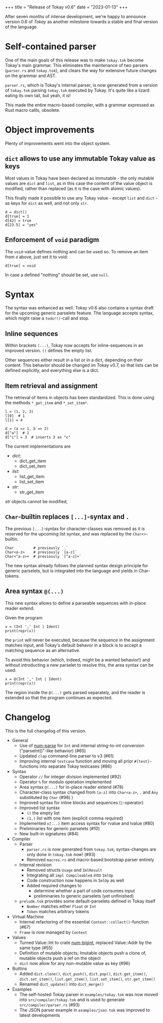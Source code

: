 +++
title = "Release of Tokay v0.6"
date = "2023-01-13"
+++

After seven months of intense development, we're happy to announce version 0.6 of *Tokay* as another milestone towards a stable and final version of the language.

<!-- more -->

# Self-contained parser

One of the main goals of this release was to make `tokay.tok` become Tokay's main grammar. This eliminates the maintenance of two parsers (`parser.rs` and `tokay.tok`), and clears the way for extensive future changes on the grammar and AST.

`parser.rs`, which is Tokay's internal parser, is now generated from a version of `tokay.tok` parsing `tokay.tok` executed by Tokay. It's quite like a lizard eating its own tail, but yeah, it is!

This made the entire macro-based compiler, with a grammar expressed as Rust macro callls, obsolete.

# Object improvements

Plenty of improvements went into the object system.

## `dict` allows to use any immutable Tokay value as keys

Most values in Tokay have been declared as immutable - the only mutable values are `dict` and `list`, as in this case the content of the value object is modified, rather than replaced (as it is the case with atomic values).

This finally made it possible to use any Tokay value - except `list` and `dict` - as keys for `dict` as well, and not only `str`.

```tokay
d = dict()
d[true] = 1
d[42] = true
d[23.5] = "yes"
```

## Enforcement of `void` paradigm

The `void`-value defines nothing and can be used so. To remove an item from `d` above, just set it to void:

```tokay
d[true] = void
```

In case a defined "nothing" should be set, use `null`.

# Syntax

The syntax was enhanced as well. Tokay v0.6 also contains a syntax draft for the upcoming generic parselets feature. The language accepts syntax, which might raise a `todo!()`-call and stop.

## Inline sequences

Within brackets `(...)`, Tokay now accepts for inline-sequences in an improved version. `()` defines the empty list.

Other sequences either result in a list or in a dict, depending on their content. This behavior should be changed im Tokay v0.7, so that lists can be defined explicitly, and everything else is a dict.

## Item retrieval and assignment

The retrieval of items in objects has been standardized. This is done using the methods `*_get_item` and `*_set_item*`.

```tokay
l = (1, 2, 3)
l[0]  # 1
l[1] = 4

d = (a => 1, b => 2)
d["a"]  # 1
d["c"] = 3  # inserts 3 as "c"
```

The current implementations are

- *dict*:
  - dict_get_item
  - dict_set_item
- *list*:
  - list_get_item
  - list_set_item
- *str*:
  - str_get_item

*str* objects cannot be modified,

## `Char`-builtin replaces `[...]`-syntax and `.`

The previous `[...]`-syntax for character-classes was removed as it is reserved for the upcoming list syntax, and was replaced by the `Char<>`-builtin.

```tokay
Char         # previously `.`
Char<a-z>    # previously `[a-z]`
Char<^a-z>+  # previosuly `[^a-z]+`
```

The new syntax already follows the planned syntax design principle for generic parselets, but is integrated into the language and yields in Char-tokens.

## Area syntax `@(...)`

This new syntax allows to define a parseable sequences with in-place reader extend.

Given the program
```tokay
x = (Int ',' Int | Ident)
print(repr(x))
```
the `print` will never be executed, because the sequence in the assignment matches input, and Tokay's default behavor in a block is to accept a matching sequence as an alternative.

To avoid this behavior (which, indeed, might be a wanted behavior!) and without introducting a new parselet to resolve this, the area syntax can be used:
```tokay
x = @(Int ',' Int | Ident)
print(repr(x))
```
The region inside the `@(...)` gets parsed separately, and the reader is extended so that the program continues as expected.

# Changelog

This is the full changelog of this version.

- General
  - Use of [num-parse](https://crates.io/crates/num-parse) for `Int` and internal string-to-int conversion ("parseInt()"-like behavior) (#65)
  - Updated `clap` command-line parser to v3 (#61)
  - Improving internal `testcase` function and moving all prior `#[test]`-functions into separate Tokay testcases (#86)
- Syntax
  - Operator `//` for integer division implemented (#92)
  - Operator `%` for modulo operation implemented
  - Area syntax `@(...)` for in-place reader extend (#78)
  - Character-class syntax changed from `[a-z]` into `Char<a-z>`, `.` and `Any` substituted by `Char` (#98)
  )
  - Improved syntax for inline blocks and sequences (`|`-operator)
  - Improved list syntax
    - `()` the empty list
    - `(1,)` list with one item (explicit comma required)
  - Implemented `x[...]` item access syntax for rvalue and lvalue (#80)
  - Preliminaries for generic parselets (#10)
  - New built-in signatures (#84)
- Compiler
  - Parser
    - `parser.rs` is now generated from `tokay.tok`; syntax-changes are only done in `tokay.tok` now! (#93)
    - Removed `macros.rs` and macro-based bootstrap parser entirely
  - Internal revision
    - Removed structs `Usage` and `ImlResult`
    - Integrating all `impl Compileable`s into `ImlOp`
    - Code construction now happens in `ImlOp` as well
    - Added required changes to
      - determine whether a part of code consumes input
      - preliminaries to generic parselets (yet unfinished)
  - `prelude.tok` provides some default-parselets defined in Tokay itself
    - `Number` matches either `Float` or `Int`
    - `Token` matches arbitrary tokens
- Virtual Machine
  - Internal refactoring of the essential `Context::collect()`-function (#67)
  - `Frame` is now managed by `Context`
- Values
  - Turned Value::Int to crate [num-bigint](https://crates.io/crates/num-bigint), replaced Value::Addr by the same type (#55)
  - Definition of mutable objects; Imutable objects push a clone of, mutable objects push a ref on the object
  - `dict` now allow for any non-mutable value as key (#96)
- Builtins
  - Added `dict.clone()`, `dict_push()`, `dict.pop()`, `dict.get_item()`, `dict.set_item()`, `list.get_item()`, `list.set_item()`, `str.get_item()`
  - Renamed `dict_update()` into `dict_merge()`
- Examples
  - The self-hosted Tokay parser in `examples/tokay.tok` was now moved into `src/compiler/tokay.tok` and is used to generate `src/compiler/parser.rs` (#93)
  - The JSON parser example in `examples/json.tok` was improved to latest developments
